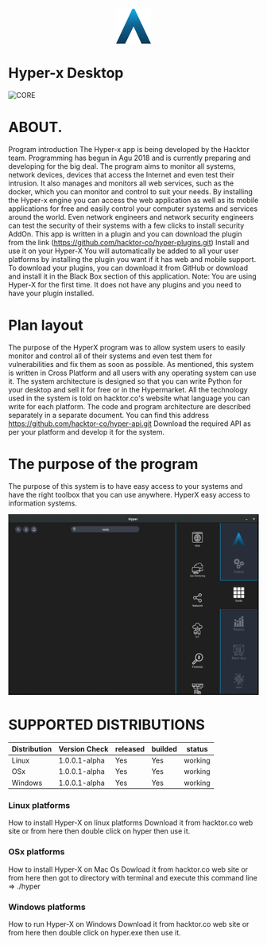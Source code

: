 <p align="center">
    <img src="./pics/logo.png">
</p>

# Hyper-x Desktop

![CORE](https://img.shields.io/badge/core-0.0.1.27-green.svg)

# ABOUT.

Program introduction
The Hyper-x app is being developed by the Hacktor team. Programming has begun in Agu 2018 and is currently preparing and developing for the big deal.
The program aims to monitor all systems, network devices, devices that access the Internet and even test their intrusion. It also manages and monitors all web services, such as the docker, which you can monitor and control to suit your needs.
By installing the Hyper-x engine you can access the web application as well as its mobile applications for free and easily control your computer systems and services around the world.
Even network engineers and network security engineers can test the security of their systems with a few clicks to install security AddOn.
This app is written in a plugin and you can download the plugin from the link (https://github.com/hacktor-co/hyper-plugins.git)
Install and use it on your Hyper-X You will automatically be added to all your user platforms by installing the plugin you want if it has web and mobile support.
To download your plugins, you can download it from GitHub or download and install it in the Black Box section of this application.
Note: You are using Hyper-X for the first time. It does not have any plugins and you need to have your plugin installed.

# Plan layout
The purpose of the HyperX program was to allow system users to easily monitor and control all of their systems and even test them for vulnerabilities and fix them as soon as possible. As mentioned, this system is written in Cross Platform and all users with any operating system can use it.
The system architecture is designed so that you can write Python for your desktop and sell it for free or in the Hypermarket. All the technology used in the system is told on hacktor.co's website what language you can write for each platform.
The code and program architecture are described separately in a separate document. You can find this address
https://github.com/hacktor-co/hyper-api.git
Download the required API as per your platform and develop it for the system.

# The purpose of the program

The purpose of this system is to have easy access to your systems and have the right toolbox that you can use anywhere.
HyperX easy access to information systems.


<p align="center">
  <img src="./pics/main.png" width="738">
</p>

# SUPPORTED DISTRIBUTIONS
|Distribution | Version Check | released | builded |status |
----------|-------|------|------|-------|
|Linux|1.0.0.1-alpha|Yes|Yes|working|
|OSx|1.0.0.1-alpha|Yes|Yes|working|
|Windows|1.0.0.1-alpha|Yes|Yes|working|

### Linux platforms
How to install Hyper-X on linux platforms
        Download it from hacktor.co web site or from here then double click on hyper then use it.

### OSx platforms
How to install Hyper-X on Mac Os
        Dowload it from hacktor.co web site or from here then got to directory with terminal and execute this command line => ./hyper

### Windows platforms
How to run Hyper-X on Windows
        Download it from hacktor.co web site or from here then double click on hyper.exe then use it.
